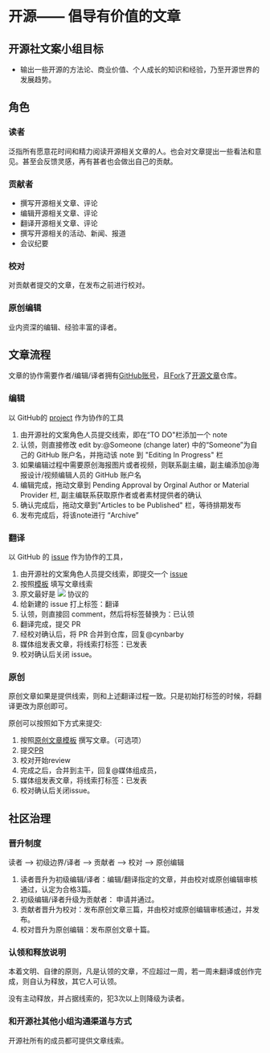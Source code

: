 # 开源—— 倡导有价值的文章


## 开源社文案小组目标

* 输出一些开源的方法论、商业价值、个人成长的知识和经验，乃至开源世界的发展趋势。


## 角色

### 读者

泛指所有愿意花时间和精力阅读开源相关文章的人。也会对文章提出一些看法和意见。甚至会反馈灵感，再有甚者也会做出自己的贡献。

### 贡献者

* 撰写开源相关文章、评论
* 编辑开源相关文章、评论
* 翻译开源相关文章、评论
* 撰写开源相关的活动、新闻、报道
* 会议纪要

### 校对

对贡献者提交的文章，在发布之前进行校对。

### 原创编辑

业内资深的编辑、经验丰富的译者。

## 文章流程

文章的协作需要作者/编辑/译者拥有[GitHub账号](https://github.com/settings/profile)，且[Fork](https://github.com/kaiyuanshe/open-source-articles#fork-destination-box)了[开源文章](https://github.com/kaiyuanshe/open-source-articles)仓库。

### 编辑

以 GitHub的 [project](https://github.com/kaiyuanshe/open-source-articles/projects/2) 作为协作的工具

1. 由开源社的文案角色人员提交线索，即在“TO DO"栏添加一个 note
2. 认领，则直接修改 edit by:@Someone (change later) 中的“Someone”为自己的 GitHub 账户名，并拖动该 note 到 "Editing In Progress" 栏
3. 如果编辑过程中需要原创海报图片或者视频，则联系副主编，副主编添加@海报设计/视频编辑人员的 GitHub 账户名
4. 编辑完成，拖动文章到 Pending Approval by Orginal Author or Material Provider 栏, 副主编联系获取原作者或者素材提供者的确认
5. 确认完成后，拖动文章到"Articles to be Published" 栏，等待排期发布
6. 发布完成后，将该note进行 “Archive”


### 翻译

以 GitHub 的 [issue](./issues) 作为协作的工具，

1. 由开源社的文案角色人员提交线索，即提交一个 [issue](./issues/new)
2. 按照[模板](./template_clue) 填写文章线索
3. 原文最好是 [![](https://mirrors.creativecommons.org/presskit/buttons/88x31/png/by.png)](https://creativecommons.org/licenses/by/4.0/) 协议的
4. 给新建的 issue 打上标签：翻译
5. 认领，则直接回 comment，然后将标签替换为：已认领
6. 翻译完成，提交 PR
7. 经校对确认后，将 PR 合并到仓库，回复@cynbarby
8. 媒体组发表文章，将线索打标签：已发表
9. 校对确认后关闭 issue。

### 原创

原创文章如果是提供线索，则和上述翻译过程一致。只是初始打标签的时候，将翻译更改为原创即可。

原创可以按照如下方式来提交:

1. 按照[原创文章模板](./template_artilce) 撰写文章。（可选项）
2. 提交[PR](./compare)
3. 校对开始review
4. 完成之后，合并到主干，回复@媒体组成员，
5. 媒体组发表文章，将线索打标签：已发表
9. 校对确认后关闭issue。


## 社区治理

### 晋升制度

读者 --> 初级边界/译者 --> 贡献者 --> 校对 --> 原创编辑

1. 读者晋升为初级编辑/译者：编辑/翻译指定的文章，并由校对或原创编辑审核通过，认定为合格3篇。
2. 初级编辑/译者升级为贡献者： 申请并通过。
3. 贡献者晋升为校对：发布原创文章三篇，并由校对或原创编辑审核通过，并发布。
4. 校对晋升为原创编辑：发布原创文章十篇。

### 认领和释放说明

本着文明、自律的原则，凡是认领的文章，不应超过一周，若一周未翻译或创作完成，则自认为释放，其它人可认领。

没有主动释放，并占据线索的，犯3次以上则降级为读者。

### 和开源社其他小组沟通渠道与方式

开源社所有的成员都可提供文章线索。
